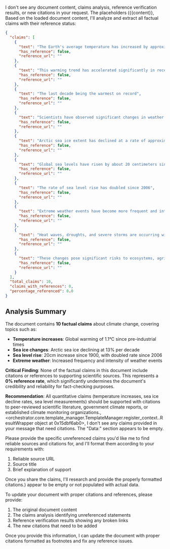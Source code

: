 I don't see any document content, claims analysis, reference verification results, or new citations in your request. The placeholders ({{content}}, Based on the loaded document content, I'll analyze and extract all factual claims with their reference status:

```json
{
  "claims": [
    {
      "text": "The Earth's average temperature has increased by approximately 1.1 degrees Celsius since pre-industrial times",
      "has_reference": false,
      "reference_url": ""
    },
    {
      "text": "This warming trend has accelerated significantly in recent decades",
      "has_reference": false,
      "reference_url": ""
    },
    {
      "text": "The last decade being the warmest on record",
      "has_reference": false,
      "reference_url": ""
    },
    {
      "text": "Scientists have observed significant changes in weather patterns globally",
      "has_reference": false,
      "reference_url": ""
    },
    {
      "text": "Arctic sea ice extent has declined at a rate of approximately 13% per decade",
      "has_reference": false,
      "reference_url": ""
    },
    {
      "text": "Global sea levels have risen by about 20 centimeters since 1900",
      "has_reference": false,
      "reference_url": ""
    },
    {
      "text": "The rate of sea level rise has doubled since 2006",
      "has_reference": false,
      "reference_url": ""
    },
    {
      "text": "Extreme weather events have become more frequent and intense",
      "has_reference": false,
      "reference_url": ""
    },
    {
      "text": "Heat waves, droughts, and severe storms are occurring with greater regularity",
      "has_reference": false,
      "reference_url": ""
    },
    {
      "text": "These changes pose significant risks to ecosystems, agriculture, and human settlements worldwide",
      "has_reference": false,
      "reference_url": ""
    }
  ],
  "total_claims": 10,
  "claims_with_references": 0,
  "percentage_referenced": 0.0
}
```

## Analysis Summary

The document contains **10 factual claims** about climate change, covering topics such as:

- **Temperature increases**: Global warming of 1.1°C since pre-industrial times
- **Sea ice changes**: Arctic sea ice declining at 13% per decade
- **Sea level rise**: 20cm increase since 1900, with doubled rate since 2006
- **Extreme weather**: Increased frequency and intensity of weather events

**Critical Finding**: None of the factual claims in this document include citations or references to supporting scientific sources. This represents a **0% reference rate**, which significantly undermines the document's credibility and reliability for fact-checking purposes.

**Recommendation**: All quantitative claims (temperature increases, sea ice decline rates, sea level measurements) should be supported with citations to peer-reviewed scientific literature, government climate reports, or established climate monitoring organizations., <orchestrator.core.template_manager.TemplateManager.register_context.<locals>.ResultWrapper object at 0x15dbf6ab0>, I don't see any claims provided in your message that need citations. The "Data:" section appears to be empty.

Please provide the specific unreferenced claims you'd like me to find reliable sources and citations for, and I'll format them according to your requirements with:

1. Reliable source URL
2. Source title  
3. Brief explanation of support

Once you share the claims, I'll research and provide the properly formatted citations.) appear to be empty or not populated with actual data.

To update your document with proper citations and references, please provide:

1. The original document content
2. The claims analysis identifying unreferenced statements
3. Reference verification results showing any broken links
4. The new citations that need to be added

Once you provide this information, I can update the document with proper citations formatted as footnotes and fix any reference issues.
